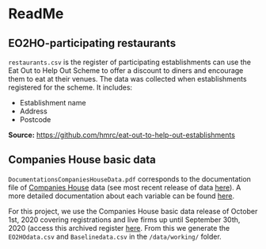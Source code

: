 # ReadMe

## EO2HO-participating restaurants
`restaurants.csv` is the register of participating establishments can use the Eat Out to Help Out Scheme  to offer a discount to diners and encourage them to eat at their venues. The data was collected when establishments registered for the scheme. It includes:

- Establishment name
- Address
- Postcode

**Source:** https://github.com/hmrc/eat-out-to-help-out-establishments

## Companies House basic data
`DocumentationsCompaniesHouseData.pdf` corresponds to the documentation file of [Companies House](https://www.gov.uk/government/organisations/companies-house) data (see most recent release of data [here](http://download.companieshouse.gov.uk/en_output.html)). A more detailed documentation about each variable can be found [here](https://assets.publishing.service.gov.uk/government/uploads/system/uploads/attachment_data/file/426891/uniformResourceIdentifiersCustomerGuide.pdf).

For this project, we use the Companies House basic data release of October 1st, 2020 covering registrations and live firms up until September 30th, 2020 (access this archived register [here](https://webarchive.nationalarchives.gov.uk/20201001110505/http://download.companieshouse.gov.uk/en_output.html). From this we generate the `EO2HOdata.csv` and `Baselinedata.csv` in the `/data/working/` folder. 

